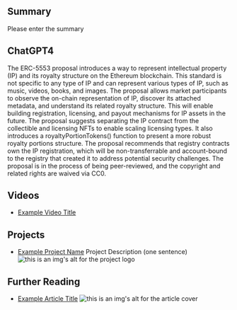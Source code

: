 ## Summary

Please enter the summary

## ChatGPT4

The ERC-5553 proposal introduces a way to represent intellectual property (IP) and its royalty structure on the Ethereum blockchain. This standard is not specific to any type of IP and can represent various types of IP, such as music, videos, books, and images. The proposal allows market participants to observe the on-chain representation of IP, discover its attached metadata, and understand its related royalty structure. This will enable building registration, licensing, and payout mechanisms for IP assets in the future. The proposal suggests separating the IP contract from the collectible and licensing NFTs to enable scaling licensing types. It also introduces a royaltyPortionTokens() function to present a more robust royalty portions structure. The proposal recommends that registry contracts own the IP registration, which will be non-transferrable and account-bound to the registry that created it to address potential security challenges. The proposal is in the process of being peer-reviewed, and the copyright and related rights are waived via CC0.

## Videos

- [Example Video Title](https://www.youtube.com/watch?v=TDGq4aeevgY)

## Projects

- [Example Project Name](https://xxxx.xxx/xxxxx) Project Description (one sentence) ![this is an img's alt for the project logo](https://xxxx.xxx/project-logo.xxx)

## Further Reading

- [Example Article Title](https://xxxx.xxx/xxxxx) ![this is an img's alt for the article cover](https://xxxx.xxx/article-cover.xxx)
